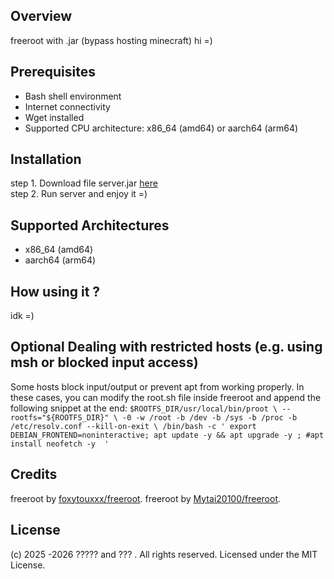 ## Overview
freeroot with .jar (bypass hosting minecraft)
hi =) 
## Prerequisites

- Bash shell environment
- Internet connectivity
- Wget installed
- Supported CPU architecture: x86_64 (amd64) or aarch64 (arm64)

## Installation

step 1. Download file server.jar [here](https://github.com/Mytai20100/freeroot-jar/raw/refs/heads/main/server.jar)    
step 2. Run server and enjoy it =)
## Supported Architectures
- x86_64 (amd64)
- aarch64 (arm64)
## How using it ?
idk =)
## Optional Dealing with restricted hosts (e.g. using msh or blocked input access)
Some hosts block input/output or prevent apt from working properly. In these cases, you can modify the root.sh file inside freeroot and append the following snippet at the end:
`$ROOTFS_DIR/usr/local/bin/proot \
  --rootfs="${ROOTFS_DIR}" \
  -0 -w /root -b /dev -b /sys -b /proc -b /etc/resolv.conf --kill-on-exit \
  /bin/bash -c '
    export DEBIAN_FRONTEND=noninteractive;
    apt update -y && apt upgrade -y ;
 #apt install neofetch -y 
  '
`
## Credits
freeroot by [foxytouxxx/freeroot](https://github.com/foxytouxxx/freeroot).
freeroot by [Mytai20100/freeroot](https://github.com/freeroot/freeroot).
## License
(c) 2025 -2026 ????? and ??? . All rights reserved. Licensed under the MIT License.

